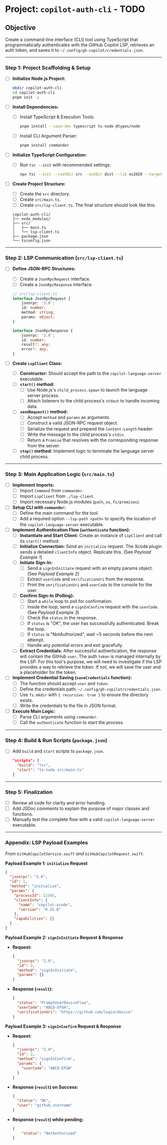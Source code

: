 
# Project: `copilot-auth-cli` - TODO

## Objective
Create a command-line interface (CLI) tool using TypeScript that programmatically authenticates with the GitHub Copilot LSP, retrieves an auth token, and saves it to `~/.config/gh-copilot/credentials.json`.

---

### Step 1: Project Scaffolding & Setup

- [ ] **Initialize Node.js Project:**
  ```bash
  mkdir copilot-auth-cli
  cd copilot-auth-cli
  pnpm init -y
  ```

- [ ] **Install Dependencies:**
  - [ ] Install TypeScript & Execution Tools:
    ```bash
    pnpm install --save-dev typescript ts-node @types/node
    ```
  - [ ] Install CLI Argument Parser:
    ```bash
    pnpm install commander
    ```

- [ ] **Initialize TypeScript Configuration:**
  - [ ] Run `tsc --init` with recommended settings:
    ```bash
    npx tsc --init --rootDir src --outDir dist --lib es2020 --target es2020 --module commonjs
    ```

- [ ] **Create Project Structure:**
  - [ ] Create the `src` directory.
  - [ ] Create `src/main.ts`.
  - [ ] Create `src/lsp-client.ts`.
  The final structure should look like this:
  ```
  copilot-auth-cli/
  ├── node_modules/
  ├── src/
  │   ├── main.ts
  │   └── lsp-client.ts
  ├── package.json
  └── tsconfig.json
  ```

---

### Step 2: LSP Communication (`src/lsp-client.ts`)

- [ ] **Define JSON-RPC Structures:**
  - [ ] Create a `JsonRpcRequest` interface.
  - [ ] Create a `JsonRpcResponse` interface.
  ```typescript
  // src/lsp-client.ts
  interface JsonRpcRequest {
      jsonrpc: '2.0';
      id: number;
      method: string;
      params: object;
  }

  interface JsonRpcResponse {
      jsonrpc: '2.0';
      id: number;
      result?: any;
      error?: any;
  }
  ```

- [ ] **Create `LspClient` Class:**
  - [ ] **Constructor:** Should accept the path to the `copilot-language-server` executable.
  - [ ] **`start()` method:**
    - [ ] Use Node.js's `child_process.spawn` to launch the language server process.
    - [ ] Attach listeners to the child process's `stdout` to handle incoming data.
  - [ ] **`sendRequest()` method:**
    - [ ] Accept `method` and `params` as arguments.
    - [ ] Construct a valid JSON-RPC request object.
    - [ ] Serialize the request and prepend the `Content-Length` header.
    - [ ] Write the message to the child process's `stdin`.
    - [ ] Return a `Promise` that resolves with the corresponding response from the server.
  - [ ] **`stop()` method:** Implement logic to terminate the language server child process.

---

### Step 3: Main Application Logic (`src/main.ts`)

- [ ] **Implement Imports:**
  - [ ] Import `Command` from `commander`.
  - [ ] Import `LspClient` from `./lsp-client`.
  - [ ] Import necessary Node.js modules (`path`, `os`, `fs/promises`).

- [ ] **Setup CLI with `commander`:**
  - [ ] Define the main command for the tool.
  - [ ] Add a required option `--lsp-path <path>` to specify the location of the `copilot-language-server` executable.

- [ ] **Implement Authentication Flow (`authenticate` function):**
  - [ ] **Instantiate and Start Client:** Create an instance of `LspClient` and call its `start()` method.
  - [ ] **Initialize Connection:** Send an `initialize` request. The Xcode plugin sends a detailed `clientInfo` object. Replicate this. (See *Payload Example 1*)
  - [ ] **Initiate Sign-In:**
    - [ ] Send a `signInInitiate` request with an empty params object. (See *Payload Example 2*)
    - [ ] Extract `userCode` and `verificationUri` from the response.
    - [ ] Print the `verificationUri` and `userCode` to the console for the user.
  - [ ] **Confirm Sign-In (Polling):**
    - [ ] Start a `while` loop to poll for confirmation.
    - [ ] Inside the loop, send a `signInConfirm` request with the `userCode`. (See *Payload Example 3*)
    - [ ] Check the `status` in the response.
    - [ ] If `status` is "OK", the user has successfully authenticated. Break the loop.
    - [ ] If `status` is "NotAuthorized", wait ~5 seconds before the next attempt.
    - [ ] Handle any potential errors and exit gracefully.
  - [ ] **Extract Credentials:** After successful authentication, the response will contain the GitHub `user`. The auth `token` is managed internally by the LSP. For this tool's purpose, we will need to investigate if the LSP provides a way to retrieve the token. If not, we will save the user and a placeholder for the token.

- [ ] **Implement Credential Saving (`saveCredentials` function):**
  - [ ] The function should accept `user` and `token`.
  - [ ] Define the credentials path: `~/.config/gh-copilot/credentials.json`.
  - [ ] Use `fs.mkdir` with `{ recursive: true }` to ensure the directory exists.
  - [ ] Write the credentials to the file in JSON format.

- [ ] **Execute Main Logic:**
  - [ ] Parse CLI arguments using `commander`.
  - [ ] Call the `authenticate` function to start the process.

---

### Step 4: Build & Run Scripts (`package.json`)

- [ ] Add `build` and `start` scripts to `package.json`.
  ```json
  "scripts": {
    "build": "tsc",
    "start": "ts-node src/main.ts"
  }
  ```

---

### Step 5: Finalization

- [ ] Review all code for clarity and error handling.
- [ ] Add JSDoc comments to explain the purpose of major classes and functions.
- [ ] Manually test the complete flow with a valid `copilot-language-server` executable.

---

### Appendix: LSP Payload Examples

*From `GitHubCopilotService.swift` and `GitHubCopilotRequest.swift`.*

**Payload Example 1: `initialize` Request**
```json
{
  "jsonrpc": "2.0",
  "id": 1,
  "method": "initialize",
  "params": {
    "processId": 12345,
    "clientInfo": {
      "name": "copilot-xcode",
      "version": "0.25.0"
    },
    "capabilities": {}
  }
}
```

**Payload Example 2: `signInInitiate` Request & Response**

*   **Request:**
    ```json
    {
      "jsonrpc": "2.0",
      "id": 2,
      "method": "signInInitiate",
      "params": {}
    }
    ```
*   **Response (`result`):**
    ```json
    {
      "status": "PromptUserDeviceFlow",
      "userCode": "ABCD-EFGH",
      "verificationUri": "https://github.com/login/device"
    }
    ```

**Payload Example 3: `signInConfirm` Request & Response**

*   **Request:**
    ```json
    {
      "jsonrpc": "2.0",
      "id": 3,
      "method": "signInConfirm",
      "params": {
        "userCode": "ABCD-EFGH"
      }
    }
    ```
*   **Response (`result`) on Success:**
    ```json
    {
      "status": "OK",
      "user": "github_username"
    }
    ```
*   **Response (`result`) while pending:**
    ```json
    {
        "status": "NotAuthorized"
    }
    ```
